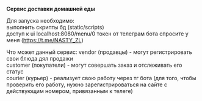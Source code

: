 **Сервис доставки домашней еды**

Для запуска необходимо:  
выполнить скрипты бд (static/scripts)  
доступ к ui localhost:8080/menu/0
токен от телеграм бота спросите у меня (https://t.me/NASTY_ZL) 

Что может данный сервис:
vendor (продавцы) - могут регистрировать свои блюда дял продажи  
customer (покупатели) - могут совершать заказ и отслеживать его статус  
courier (курьер) - реализует свою работу через тг бота (для того, чтобы проверить его работу, нужно зарегистрироваться на сайте с действующим номером, привязанным к телеге)  
